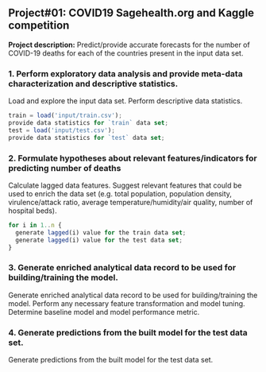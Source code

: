 ## Project#01: COVID19 Sagehealth.org and Kaggle competition

**Project description:** Predict/provide accurate forecasts for the number of COVID-19 deaths for each of the countries present in the input data set.

### 1. Perform exploratory data analysis and provide meta-data characterization and descriptive statistics.

Load and explore the input data set. Perform descriptive data statistics.

```javascript
train = load('input/train.csv');
provide data statistics for `train` data set;
test = load('input/test.csv');
provide data statistics for `test` data set;
```

### 2. Formulate hypotheses about relevant features/indicators for predicting number of deaths

Calculate lagged data features. Suggest relevant features that could be used to enrich the data set (e.g. total population, population density, virulence/attack ratio, average temperature/humidity/air quality, number of hospital beds).

```javascript
for i in 1..n {
  generate lagged(i) value for the train data set;
  generate lagged(i) value for the test data set;
}
```

### 3. Generate enriched analytical data record to be used for building/training the model.

Generate enriched analytical data record to be used for building/training the model. Perform any necessary feature transformation and model tuning.
Determine baseline model and model performance metric.

### 4. Generate predictions from the built model for the test data set.

Generate predictions from the built model for the test data set.
